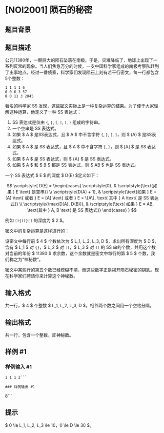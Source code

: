 # [NOI2001] 陨石的秘密

## 题目背景



## 题目描述

公元11380年，一颗巨大的陨石坠落在南极。于是，灾难降临了，地球上出现了一系列反常的现象。当人们焦急万分的时候，一支中国科学家组成的南极考察队赶到了出事地点。经过一番侦察，科学家们发现陨石上刻有若干行密文，每一行都包含5个整数：

```
1 1 1 1 6
0 0 6 3 57
8 0 11 3 2845
```

著名的科学家 SS 发现，这些密文实际上是一种复杂运算的结果。为了便于大家理解这种运算，他定义了一种 SS 表达式：

1. SS 表达式是仅由 `{`, `}`, `[`, `]`, `(`, `)` 组成的字符串。
2. 一个空串是 SS 表达式。
3. 如果 $ A $ 是SS表达式，且 $ A $ 中不含字符 `{`, `}`, `[`, `]`，则 $ (A) $ 是SS表达式。
4. 如果 $ A $ 是 SS 表达式，且 $ A $ 中不含字符 `{`, `}`，则 $ [A] $ 是 SS 表达式。
5. 如果 $ A $ 是 SS 表达式，则 $ \{A\} $ 是 SS 表达式。
6. 如果 $ A $ 和 $ B $ 都是 SS 表达式，则 $ AB $ 也是 SS 表达式。

一个 SS 表达式 $ E $ 的深度 $ D(E) $定义如下：

$$
\scriptstyle{
D(E) =
\begin{cases}
 \scriptstyle{0}, & \scriptstyle{\text{如果 } E \text{ 是空串}} \\
 \scriptstyle{D(A) + 1}, &  \scriptstyle{\text{如果 } E = (A) \text{ 或者 } E = [A] \text{ 或者 } E = \{A\}, \text{ 其中 } A \text{ 是 SS 表达式}} \\
 \scriptstyle{\max(D(A), D(B))}, &  \scriptstyle{\text{ 如果 } E = AB, \text{其中 } A, B \text{ 是 SS 表达式}}
\end{cases}
}
$$

例如 `(){()}[]` 的深度为 $ 2 $。

密文中的复杂运算是这样进行的：

设密文中每行前 $ 4 $ 个数依次为 $ L_1, L_2, L_3, D $，求出所有深度为 $ D $，含有 $ L_1 $ 对 `{}`，$ L_2 $ 对 `[]`，$ L_3 $ 对 `()` 的 SS 串的个数，并用这个数对当前的年份 $ 11380 $ 求余数，这个余数就是密文中每行的第 $ 5 $ 个数，我们称之为“神秘数”。

密文中某些行的第五个数已经模糊不清，而这些数字正是揭开陨石秘密的钥匙。现在科学家们聘请你来计算这个神秘数。


## 输入格式

共一行，$ 4 $ 个整数 $ L_1, L_2, L_3, D $。相邻两个数之间用一个空格分隔。

## 输出格式

共一行，包含一个整数，即神秘数。

## 样例 #1

### 样例输入 #1
```
1 1 1 2```

### 样例输出 #1

```
8```

## 提示

$ 0 \le L_1, L_2, L_3 \le 10$，$0 \le D \le 30 $。
